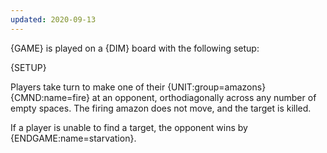 ```yaml
---
updated: 2020-09-13
---
```


{GAME} is played on a {DIM} board with the following setup:

{SETUP}

Players take turn to make one of their {UNIT:group=amazons} {CMND:name=fire} at an opponent, orthodiagonally across any number of empty spaces. The firing amazon does not move, and the target is killed.

If a player is unable to find a target, the opponent wins by {ENDGAME:name=starvation}.
